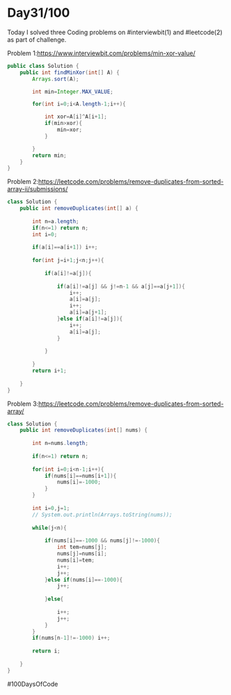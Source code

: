 
# Day31/100

Today I solved three Coding problems on #interviewbit(1) and #leetcode(2) as part of challenge.


Problem 1:https://www.interviewbit.com/problems/min-xor-value/
```java
public class Solution {
    public int findMinXor(int[] A) {
        Arrays.sort(A);

        int min=Integer.MAX_VALUE;

        for(int i=0;i<A.length-1;i++){

            int xor=A[i]^A[i+1];
            if(min>xor){
                min=xor;
            }

        }
        return min;
    }
}

```
Problem 2:https://leetcode.com/problems/remove-duplicates-from-sorted-array-ii/submissions/
```java
class Solution {
    public int removeDuplicates(int[] a) {
        
        int n=a.length;
        if(n<=1) return n;
        int i=0;
        
        if(a[i]==a[i+1]) i++;
        
        for(int j=i+1;j<n;j++){
            
            if(a[i]!=a[j]){
                
                if(a[i]!=a[j] && j!=n-1 && a[j]==a[j+1]){
                    i++;
                    a[i]=a[j];
                    i++;
                    a[i]=a[j+1];
                }else if(a[i]!=a[j]){
                    i++;
                    a[i]=a[j];
                }
                
            }
            
        }
        return i+1;
        
    }
}
```
Problem 3:https://leetcode.com/problems/remove-duplicates-from-sorted-array/

```java
class Solution {
    public int removeDuplicates(int[] nums) {
        
        int n=nums.length;
        
        if(n<=1) return n;
        
        for(int i=0;i<n-1;i++){
            if(nums[i]==nums[i+1]){
                nums[i]=-1000;
            }
        }
        
        int i=0,j=1;
        // System.out.println(Arrays.toString(nums));
        
        while(j<n){
            
            if(nums[i]==-1000 && nums[j]!=-1000){
                int tem=nums[j];
                nums[j]=nums[i];
                nums[i]=tem;
                i++;
                j++;
            }else if(nums[i]==-1000){
                j++;
               
            }else{
                
                i++;
                j++;
            }
        }
        if(nums[n-1]!=-1000) i++;
        
        return i;
        
    }
}
```

#100DaysOfCode
